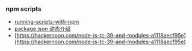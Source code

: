 ### npm scripts
- [running-scripts-with-npm](http://www.jayway.com/2014/03/28/running-scripts-with-npm/)
- [package.json 动态介绍](http://browsenpm.org/package.json#author)
- [https://hackernoon.com/node-js-tc-39-and-modules-a1118aecf95e](https://hackernoon.com/node-js-tc-39-and-modules-a1118aecf95e)